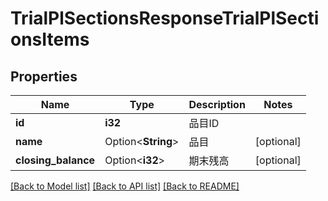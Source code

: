 # TrialPlSectionsResponseTrialPlSectionsItems

## Properties

Name | Type | Description | Notes
------------ | ------------- | ------------- | -------------
**id** | **i32** | 品目ID | 
**name** | Option<**String**> | 品目 | [optional]
**closing_balance** | Option<**i32**> | 期末残高 | [optional]

[[Back to Model list]](../README.md#documentation-for-models) [[Back to API list]](../README.md#documentation-for-api-endpoints) [[Back to README]](../README.md)



